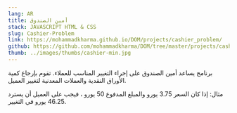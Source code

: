 ```yaml
---
lang: AR
title: أمين الصندوق
stack: JAVASCRIPT HTML & CSS
slug: Cashier-Problem
link: https://mohammadkharma.github.io/DOM/projects/cashier_problem/
github: https://github.com/mohammadkharma/DOM/tree/master/projects/cashier_problem
thumb: ../images/thumbs/cashier-min.jpg
---
```


برنامج يساعد أمين الصندوق على إجراء التغيير المناسب للعملاء. تقوم بإرجاع كمية الأوراق النقدية والعملات المعدنية لتغيير العميل.

مثال: إذا كان السعر 3.75 يورو والمبلغ المدفوع 50 يورو ، فيجب على العميل أن يسترد 46.25 يورو في التغيير.
